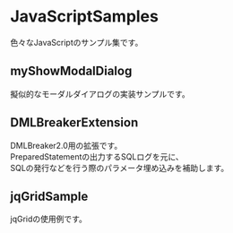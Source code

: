 ﻿JavaScriptSamples
======================
色々なJavaScriptのサンプル集です。  

myShowModalDialog
-----------------
擬似的なモーダルダイアログの実装サンプルです。  

DMLBreakerExtension
-------------------
DMLBreaker2.0用の拡張です。  
PreparedStatementの出力するSQLログを元に、  
SQLの発行などを行う際のパラメータ埋め込みを補助します。  

jqGridSample
------------
jqGridの使用例です。